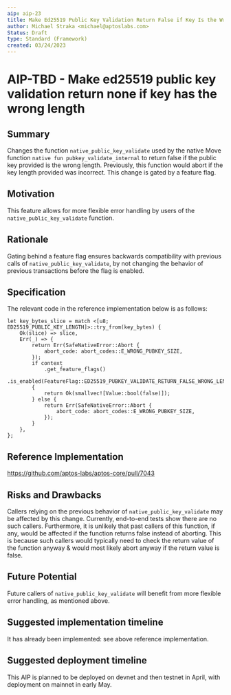 ```yaml
---
aip: aip-23
title: Make Ed25519 Public Key Validation Return False if Key Is the Wrong Length
author: Michael Straka <michael@aptoslabs.com>
Status: Draft
type: Standard (Framework)
created: 03/24/2023
---
```


# AIP-TBD - Make ed25519 public key validation return none if key has the wrong length
  
## Summary

Changes the function `native_public_key_validate` used by the native Move function `native fun pubkey_validate_internal` to return false if the public key provided is the wrong length. Previously, this function would abort if the key length provided was incorrect. This change is gated by a feature flag.  

## Motivation

This feature allows for more flexible error handling by users of the `native_public_key_validate` function. 

## Rationale

Gating behind a feature flag ensures backwards compatibility with previous calls of `native_public_key_validate`, by not changing the behavior of previous transactions before the flag is enabled. 

## Specification

The relevant code in the reference implementation below is as follows:

```
let key_bytes_slice = match <[u8; ED25519_PUBLIC_KEY_LENGTH]>::try_from(key_bytes) {
    Ok(slice) => slice,
    Err(_) => {
        return Err(SafeNativeError::Abort {
            abort_code: abort_codes::E_WRONG_PUBKEY_SIZE,
        });
        if context
            .get_feature_flags()
            .is_enabled(FeatureFlag::ED25519_PUBKEY_VALIDATE_RETURN_FALSE_WRONG_LENGTH)
        {
            return Ok(smallvec![Value::bool(false)]);
        } else {
            return Err(SafeNativeError::Abort {
                abort_code: abort_codes::E_WRONG_PUBKEY_SIZE,
            });
        }
    },
};
```

## Reference Implementation

https://github.com/aptos-labs/aptos-core/pull/7043

## Risks and Drawbacks

Callers relying on the previous behavior of `native_public_key_validate` may be affected by this change. Currently, end-to-end tests show there are no such callers. Furthermore, it is unlikely that past callers of this function, if any, would be affected if the function returns false instead of aborting. This is because such callers would typically need to check the return value of the function anyway & would most likely abort anyway if the return value is false.

## Future Potential

Future callers of `native_public_key_validate` will benefit from more flexible error handling, as mentioned above. 

## Suggested implementation timeline

It has already been implemented: see above reference implementation. 

## Suggested deployment timeline

This AIP is planned to be deployed on devnet and then testnet in April, with deployment on mainnet in early May. 
